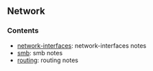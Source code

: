 ## Network 

### Contents
* [network-interfaces](network-interfaces.md): network-interfaces notes
* [smb](smb.md): smb notes
* [routing](routing.md): routing notes

